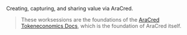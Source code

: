 Creating, capturing, and sharing value via AraCred.

> These worksessions are the foundations of the [AraCred Tokeneconomics Docs](https://aracred.github.io/website/docs/designGoals), which is the foundation of AraCred itself.
